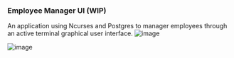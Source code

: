 ### Employee Manager UI (WIP)
An application using Ncurses and Postgres to manager employees through an active terminal graphical user interface.
![image](https://user-images.githubusercontent.com/30413161/90209413-00c3c000-ddb1-11ea-8f02-2a13834fd6aa.png)

![image](https://user-images.githubusercontent.com/30413161/90209482-26e96000-ddb1-11ea-90dd-36d3557a598c.png)
